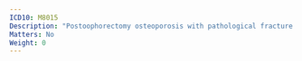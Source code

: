 ```yaml
---
ICD10: M8015
Description: "Postoophorectomy osteoporosis with pathological fracture: Pelvic region and thigh"
Matters: No
Weight: 0
---
```

